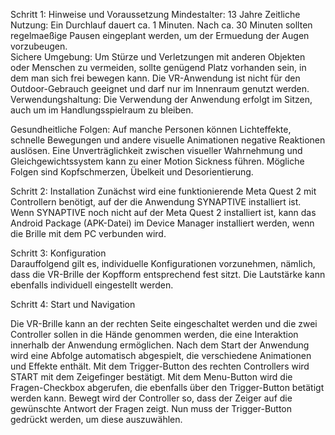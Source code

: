 Schritt 1: Hinweise und Voraussetzung 
Mindestalter: 13 Jahre
Zeitliche Nutzung: Ein Durchlauf dauert ca. 1 Minuten. Nach ca. 30 Minuten sollten regelmaeßige Pausen eingeplant werden, um der Ermuedung der Augen vorzubeugen.  
Sichere Umgebung: Um Stürze und Verletzungen mit anderen Objekten oder Menschen zu vermeiden, sollte genügend Platz vorhanden sein, in dem man sich frei bewegen kann. Die VR-Anwendung ist nicht für den Outdoor-Gebrauch geeignet und darf nur im Innenraum genutzt werden. 
Verwendungshaltung: Die Verwendung der Anwendung erfolgt im Sitzen, auch um im Handlungsspielraum zu bleiben.   

Gesundheitliche Folgen: Auf manche Personen können Lichteffekte, schnelle Bewegungen und andere visuelle Animationen negative Reaktionen auslösen. Eine Unverträglichkeit zwischen visueller Wahrnehmung und Gleichgewichtssystem kann zu einer Motion Sickness führen. Mögliche Folgen sind Kopfschmerzen, Übelkeit und Desorientierung. 

Schritt 2: Installation 
Zunächst wird eine funktionierende Meta Quest 2 mit Controllern benötigt, auf der die Anwendung SYNAPTIVE installiert ist. 
Wenn SYNAPTIVE noch nicht auf der Meta Quest 2 installiert ist, kann das Android Package (APK-Datei) im Device Manager installiert werden,  wenn die Brille mit dem PC verbunden wird.

Schritt 3: Konfiguration  
Darauffolgend gilt es, individuelle Konfigurationen vorzunehmen, nämlich, dass die VR-Brille der Kopfform entsprechend fest sitzt. Die Lautstärke kann ebenfalls individuell eingestellt werden. 

Schritt 4: Start und Navigation 

Die VR-Brille kann an der rechten Seite eingeschaltet werden und die zwei Controller sollen in die Hände genommen werden, die eine Interaktion innerhalb der Anwendung ermöglichen. Nach dem Start der Anwendung wird eine Abfolge automatisch abgespielt, die verschiedene Animationen und Effekte enthält. 
Mit dem Trigger-Button des rechten Controllers wird START mit dem Zeigefinger bestätigt. 
Mit dem Menu-Button wird die Fragen-Checkbox abgerufen, die ebenfalls über den Trigger-Button betätigt werden kann. Bewegt wird der Controller so, dass der Zeiger auf die gewünschte Antwort der Fragen zeigt. Nun muss der Trigger-Button gedrückt werden, um diese auszuwählen. 

